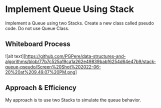 # Implement Queue Using Stack

Implement a Queue using two Stacks. Create a new class called pseudo code. Do not use Queue Class.



## Whiteboard Process

![alt text][https://github.com/PGPere/data-structures-and-algorithms/blob/77b7c525a19ca1a262e49839babf6254d64e47b9/stack-queue-pseudo/Screen%20Shot%202022-06-20%20at%209.49.07%20PM.png]

## Approach & Efficiency

My approach is to use two Stacks to simulate the queue behavior.
